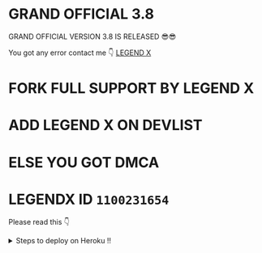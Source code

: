 # GRAND OFFICIAL 3.8
 GRAND OFFICIAL VERSION 3.8 IS RELEASED 😎😎

You got any error contact me 👇
[LEGEND X](https://t.me/legendx22)


# FORK FULL SUPPORT BY LEGEND X
# ADD LEGEND X ON DEVLIST
# ELSE YOU GOT DMCA
# LEGENDX ID `1100231654`

Please read this 👇
<details>
  <summary>Steps to deploy on Heroku !! </summary>

```
 details, Deploy!
1st fork kro fir main.py me changes kro fir heroku se manually deploy krlo
Fir web ko off kro aur worker ko on kro fir agar koi error mile to
Reveal config vars me jaao port ko delete krdo aur wheebook ko bhi the. WAIT 2-3 aur bot start🥰
Deploy link 👇
```

# [DEPLOY HERE](https://dashboard.heroku.com/new?button-url=https%3A%2F%2Fgithub.com%2Flegendxop%2FLEGEND-X&template=https%3A%2F%2Fgithub.com%2Flegendxop%2FLEGEND-X)

